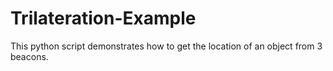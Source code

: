 # Trilateration-Example
This python script demonstrates how to get the location of an object from 3 beacons.
